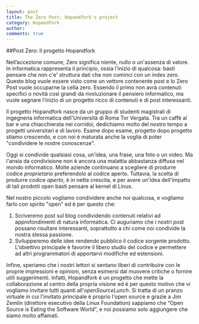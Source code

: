 ```yaml
---
layout: post
title: The Zero Post: Hopandfork's project
category: Hopandfork
author: 
comments: true
---
```


##Post Zero: Il progetto Hopandfork

Nell’accezione comune, Zero significa niente, nullo o un'assenza di valore. In informatica rappresenta il principio, ossia l'inizio di qualcosa: basti pensare che non c'e' struttura dati che non cominci con un index zero. Questo blog vuole essere visto come un vettore contenente post e lo Zero Post vuole occuparne la cella zero. Essendo il primo non avrà contenuti specifici o novità così grandi da rivoluzionare il pensiero informatico, ma vuole segnare l'inizio di un progetto ricco di contenuti e di post interessanti.

Il progetto Hopandfork nasce da un gruppo di studenti magistrali di ingegneria informatica dell'Università di Roma Tor Vergata. Tra un caffè al bar e una chiacchierata nei corridoi, dedichiamo molto del nostro tempo a progetti universitari e di lavoro. Esame dopo esame, progetto dopo progetto stiamo crescendo, e con noi è maturata anche la voglia di poter "condividere le nostre conoscenze". 

Oggi si condivide qualsiasi cosa, un'idea, una frase, una foto o un video. Ma l'ansia da condivisione non è ancora una malattia abbastanza diffusa nel mondo informatico. Molte aziende continuano a scegliere di produrre codice _proprietario_ preferendolo al codice aperto. Tuttavia, la scelta di produrre codice _aperto_, è in netta crescita, e per avere un'idea dell'impatto di tali prodotti open basti pensare al kernel di Linux.

Nel nostro piccolo vogliamo condividere anche noi qualcosa, e vogliamo farlo con spirito "open" ed è per questo che:

  1. Scriveremo post sul blog condividendo contenuti relativi ad approfondimenti di natura informatica. Ci auguriamo che i nostri post possano risultare interessanti, soprattutto a chi come noi condivide la nostra stessa passione.
  2. Svilupperemo delle idee rendendo pubblico il codice sorgente prodotto. L'obiettivo principale è favorire il libero studio del codice e permettere ad altri programmatori di apportarvi modifiche ed estensioni. 
  
Infine, speriamo che i nostri lettori si sentano liberi di contribuire con le proprie impressioni e opinioni, senza esimersi dal muovere critiche o fornire utili suggerimenti. Infatti, Hopandfork è un progetto che mette la collaborazione al centro della propria visione ed è per questo motivo che vi vogliamo invitare tutti quanti all'_openSourceLunch_. Si tratta di un pranzo virtuale in cui l'invitato principale è proprio l'open source e grazie a Jim Zemlin (direttore esecutivo della Linux Foundation) sappiamo che “Open Source is Eating the Software World”, e noi possiamo solo aggiungere che siamo molto affamati.
